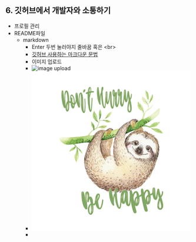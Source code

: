 ## 6. 깃허브에서 개발자와 소통하기
* 프로필 관리 
* README파일
  - markdown
    - Enter 두번 눌러야지 줄바꿈 혹은 \<br>
    - [깃허브 사용하는 마크다운 문법](https://docs.github.com/en/github/writing-on-github/getting-started-with-writing-and-formatting-on-github/basic-writing-and-formatting-syntax)
    - 이미지 업로드 
    - ![image upload](https://ctl.s6img.com/society6/img/_Tg6GH1AoFxo2gaAB_cVNsMg3m0/w_700/canvas/~artwork/s6-original-art-uploads/society6/uploads/misc/1a20b6865d3d4f8cb66880581b807cfa/~~/cute-happy-sloth-canvas.jpg)
    - ![image sloth](./happysloth.jpg)
    - 
